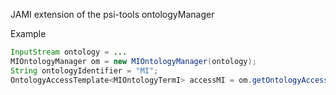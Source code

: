 JAMI extension of the psi-tools ontologyManager

Example  
```java
InputStream ontology = ...
MIOntologyManager om = new MIOntologyManager(ontology);
String ontologyIdentifier = "MI";
OntologyAccessTemplate<MIOntologyTermI> accessMI = om.getOntologyAccess(ontologyIdentifier);
```